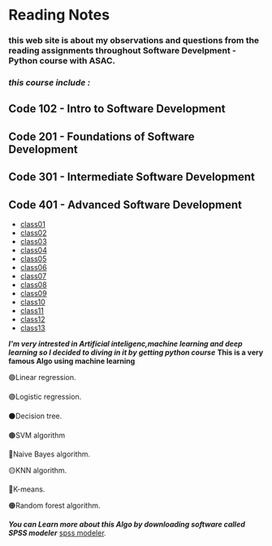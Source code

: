 # Reading Notes

### this web site is about my observations and questions from the reading assignments throughout Software Develpment - Python course with ASAC.
### *this course include :* 
## Code 102 - Intro to Software Development
## Code 201 - Foundations of Software Development
## Code 301 - Intermediate Software Development
## Code 401 - Advanced Software Development



* [class01](https://bayanbushnaq.github.io/reading-notes/code-401-python/class-01/README.md)
* [class02](/code-401-python/class-02/README.md)
* [class03](/code-401-python/class-03/README.md)
* [class04](/code-401-python/class-04/README.md)
* [class05](/code-401-python/class-05/README.md)
* [class06](/code-401-python/class-06/README.md)
* [class07](/code-401-python/class-07/README.md)
* [class08](/code-401-python/class-08/README.md)
* [class09](/code-401-python/class-09/README.md)
* [class10](/code-401-python/class-10/README.md)
* [class11](/code-401-python/class-11/README.md)
* [class12](/code-401-python/class-12/README.md)
* [class13](/code-401-python/class-13/README.md)



***I'm very intrested in Artificial inteligenc,machine learning and deep learning so I decided to diving in it by getting python course***
**This is a very famous Algo using machine learning**


 :green_circle:Linear regression.
 
 
 :purple_circle:Logistic regression.
 
 
 :black_circle:Decision tree.
 
 
 :brown_circle:SVM algorithm
 
 
 :large_blue_circle:Naive Bayes algorithm.
 
 
 :yellow_circle:KNN algorithm.
 
 
 :red_circle:K-means.
 
 
 :orange_circle:Random forest algorithm.

***You can Learn more about this Algo by downloading software called SPSS modeler***  [spss modeler](https://www.ibm.com/analytics/spss-statistics-software).

